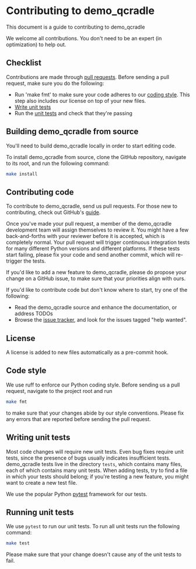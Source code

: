 # Contributing to demo_qcradle

This document is a guide to contributing to demo_qcradle

We welcome all contributions. You don't need to be an expert (in optimization)
to help out.

## Checklist

Contributions are made through
[pull requests](https://help.github.com/articles/using-pull-requests/).
Before sending a pull request, make sure you do the following:

- Run 'make fmt' to make sure your code adheres to our [coding style](#code-style).
  This step also includes our license on top of your new files.
- [Write unit tests](#writing-unit-tests)
- Run the [unit tests](#running-unit-tests) and check that they're passing

## Building demo_qcradle from source

You'll need to build demo_qcradle locally in order to start editing code.

To install demo_qcradle from source, clone the GitHub
repository, navigate to its root, and run the following command:

```bash
make install
```

## Contributing code

To contribute to demo_qcradle, send us pull requests.
For those new to contributing, check out GitHub's
[guide](https://help.github.com/articles/using-pull-requests/).

Once you've made your pull request, a member of the demo_qcradle
development team will assign themselves to review it. You might have a few
back-and-forths with your reviewer before it is accepted, which is completely normal.
Your pull request will trigger continuous integration tests for many different
Python versions and different platforms. If these tests start failing, please
fix your code and send another commit, which will re-trigger the tests.

If you'd like to add a new feature to demo_qcradle, please do propose your
change on a GitHub issue, to make sure that your priorities align with ours.

If you'd like to contribute code but don't know where to start, try one of the
following:

- Read the demo_qcradle source and enhance the documentation,
  or address TODOs
- Browse the [issue tracker](https://github.com/tschm/demo_qcradle/issues),
  and look for the issues tagged "help wanted".

## License

A license is added to new files automatically as a pre-commit hook.

## Code style

We use ruff to enforce our Python coding style.
Before sending us a pull request, navigate to the project root
and run

```bash
make fmt
```

to make sure that your changes abide by our style conventions. Please fix any
errors that are reported before sending the pull request.

## Writing unit tests

Most code changes will require new unit tests. Even bug fixes require unit tests,
since the presence of bugs usually indicates insufficient tests.
demo_qcradle tests live in the directory `tests`,
which contains many files, each of which contains many unit tests.
When adding tests, try to find a file in which your tests should belong;
if you're testing a new feature, you might want to create a new test file.

We use the popular Python [pytest](https://docs.pytest.org/en/) framework for our
tests.

## Running unit tests

We use `pytest` to run our unit tests.
To run all unit tests run the following command:

```bash
make test
```

Please make sure that your change doesn't cause any of the unit tests to fail.
